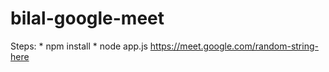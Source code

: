 # bilal-google-meet

Steps:
    * npm install
    * node app.js https://meet.google.com/random-string-here
